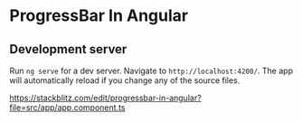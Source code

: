 # ProgressBar In Angular

## Development server

Run `ng serve` for a dev server. Navigate to `http://localhost:4200/`. The app will automatically reload if you change any of the source files.

https://stackblitz.com/edit/progressbar-in-angular?file=src/app/app.component.ts


